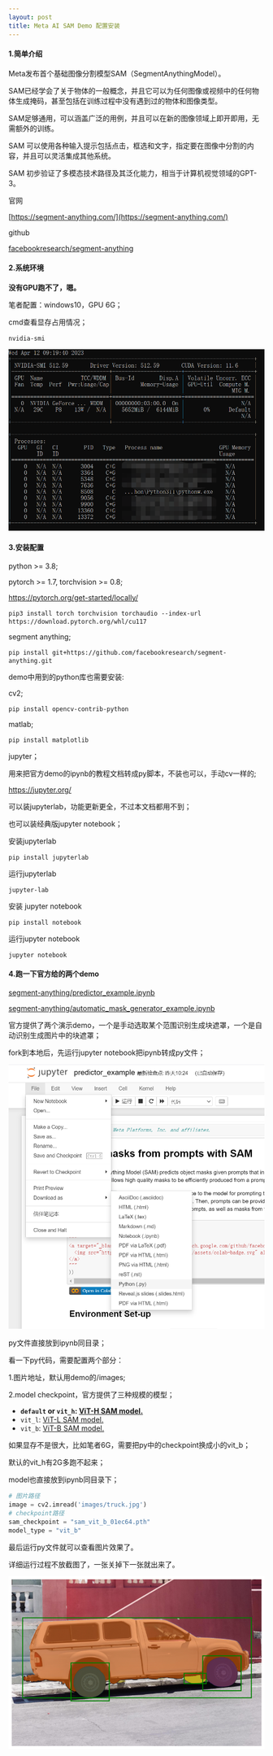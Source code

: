 ```yaml
---
layout: post
title: Meta AI SAM Demo 配置安装
---
```


#### 1.简单介绍

Meta发布首个基础图像分割模型SAM（SegmentAnythingModel）。

SAM已经学会了关于物体的一般概念，并且它可以为任何图像或视频中的任何物体生成掩码，甚至包括在训练过程中没有遇到过的物体和图像类型。

SAM足够通用，可以涵盖广泛的用例，并且可以在新的图像领域上即开即用，无需额外的训练。

SAM 可以使用各种输入提示包括点击，框选和文字，指定要在图像中分割的内容，并且可以灵活集成其他系统。

SAM 初步验证了多模态技术路径及其泛化能力，相当于计算机视觉领域的GPT-3。

官网

[https://segment-anything.com/](https://segment-anything.com/)

github

[facebookresearch/segment-anything](https://github.com/facebookresearch/segment-anything)

#### 2.系统环境

**没有GPU跑不了，嗯。**

笔者配置：windows10，GPU 6G；

cmd查看显存占用情况；

```shell
nvidia-smi
```

![gpu cmd](/img/sam-gpu.png)

#### 3.安装配置

python >= 3.8;

pytorch >= 1.7, torchvision >= 0.8;

https://pytorch.org/get-started/locally/

```shell
pip3 install torch torchvision torchaudio --index-url https://download.pytorch.org/whl/cu117
```

segment anything;

```shell
pip install git+https://github.com/facebookresearch/segment-anything.git
```

demo中用到的python库也需要安装:

cv2;

```shell
pip install opencv-contrib-python
```

matlab;

```shell
pip install matplotlib
```

jupyter；

用来把官方demo的ipynb的教程文档转成py脚本，不装也可以，手动cv一样的;

https://jupyter.org/

可以装jupyterlab，功能更新更全，不过本文档都用不到；

也可以装经典版jupyter notebook；

安装jupyterlab

```shell
pip install jupyterlab
```

运行jupyterlab

```shell
jupyter-lab
```

安装 jupyter notebook

```shell
pip install notebook
```

运行jupyter notebook

```shell
jupyter notebook
```

#### 4.跑一下官方给的两个demo

[segment-anything/predictor_example.ipynb](https://github.com/facebookresearch/segment-anything/blob/main/notebooks/predictor_example.ipynb)

[segment-anything/automatic_mask_generator_example.ipynb](https://github.com/facebookresearch/segment-anything/blob/main/notebooks/automatic_mask_generator_example.ipynb)

官方提供了两个演示demo，一个是手动选取某个范围识别生成块遮罩，一个是自动识别生成图片中的块遮罩；

fork到本地后，先运行jupyter notebook把ipynb转成py文件；

![py demo](/img/sam-jupyter-py.png)

py文件直接放到ipynb同目录；

看一下py代码，需要配置两个部分：

1.图片地址，默认用demo的/images;

2.model checkpoint，官方提供了三种规模的模型；

- **`default` or `vit_h`: [ViT-H SAM model.](https://dl.fbaipublicfiles.com/segment_anything/sam_vit_h_4b8939.pth)**
- `vit_l`: [ViT-L SAM model.](https://dl.fbaipublicfiles.com/segment_anything/sam_vit_l_0b3195.pth)
- `vit_b`: [ViT-B SAM model.](https://dl.fbaipublicfiles.com/segment_anything/sam_vit_b_01ec64.pth)

如果显存不是很大，比如笔者6G，需要把py中的checkpoint换成小的vit_b；

默认的vit_h有2G多跑不起来；

model也直接放到ipynb同目录下；

```python
# 图片路径
image = cv2.imread('images/truck.jpg')
# checkpoint路径
sam_checkpoint = "sam_vit_b_01ec64.pth"
model_type = "vit_b"
```

最后运行py文件就可以查看图片效果了。

详细运行过程不放截图了，一张关掉下一张就出来了。

![demo](/img/sam-demo.png)
